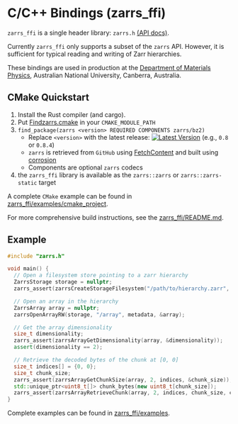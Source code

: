 # C/C++ Bindings (zarrs_ffi)

`zarrs_ffi` is a single header library: `zarrs.h` [(API docs)](https://ldeakin.github.io/zarrs_ffi/zarrs_8h.html).

Currently `zarrs_ffi` only supports a subset of the `zarrs` API.
However, it is sufficient for typical reading and writing of Zarr hierarchies.

These bindings are used in production at the [Department of Materials Physics](https://physics.anu.edu.au/research/mp/), Australian National University, Canberra, Australia.

## CMake Quickstart
1. Install the Rust compiler (and cargo).
2. Put [Findzarrs.cmake](https://github.com/LDeakin/zarrs_ffi/blob/main/examples/cmake_project/Findzarrs.cmake) in your `CMAKE_MODULE_PATH`
3. `find_package(zarrs <version> REQUIRED COMPONENTS zarrs/bz2)`
   - Replace `<version>` with the latest release: [![Latest Version](https://img.shields.io/crates/v/zarrs_ffi.svg)](https://crates.io/crates/zarrs_ffi) (e.g., `0.8` or `0.8.4`)
   - `zarrs` is retrieved from `GitHub` using [FetchContent](https://cmake.org/cmake/help/latest/module/FetchContent.html) and built using [corrosion](https://github.com/corrosion-rs/corrosion)
   - Components are optional `zarrs` codecs
4. the `zarrs_ffi` library is available as the `zarrs::zarrs` or  `zarrs::zarrs-static` target

A complete `CMake` example can be found in [zarrs_ffi/examples/cmake_project](https://github.com/LDeakin/zarrs_ffi/tree/main/examples/cmake_project).

For more comprehensive build instructions, see the [zarrs_ffi/README.md](https://github.com/LDeakin/zarrs_ffi).

## Example
```C++
#include "zarrs.h"

void main() {
  // Open a filesystem store pointing to a zarr hierarchy
  ZarrsStorage storage = nullptr;
  zarrs_assert(zarrsCreateStorageFilesystem("/path/to/hierarchy.zarr", &storage));

  // Open an array in the hierarchy
  ZarrsArray array = nullptr;
  zarrsOpenArrayRW(storage, "/array", metadata, &array);

  // Get the array dimensionality
  size_t dimensionality;
  zarrs_assert(zarrsArrayGetDimensionality(array, &dimensionality));
  assert(dimensionality == 2);

  // Retrieve the decoded bytes of the chunk at [0, 0]
  size_t indices[] = {0, 0};
  size_t chunk_size;
  zarrs_assert(zarrsArrayGetChunkSize(array, 2, indices, &chunk_size));
  std::unique_ptr<uint8_t[]> chunk_bytes(new uint8_t[chunk_size]);
  zarrs_assert(zarrsArrayRetrieveChunk(array, 2, indices, chunk_size, chunk_bytes.get()));
}
```

Complete examples can be found in [zarrs_ffi/examples](https://github.com/LDeakin/zarrs_ffi/tree/main/examples).

